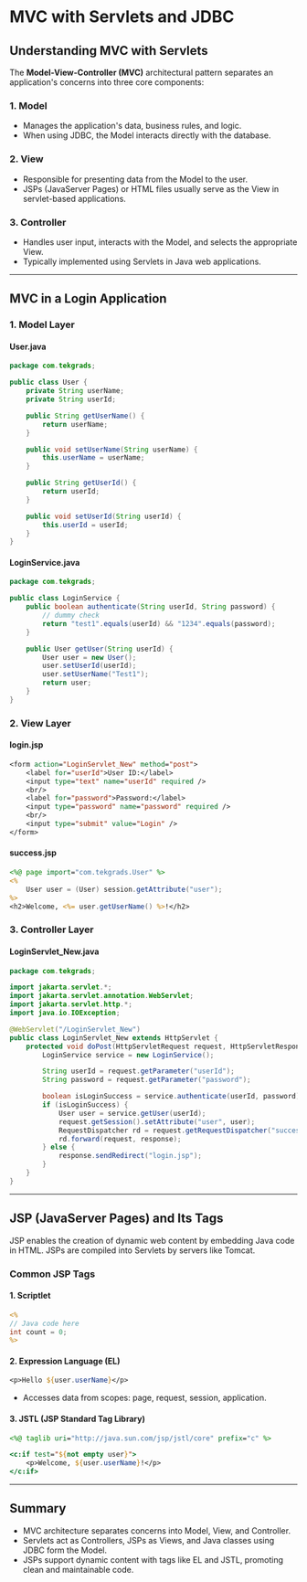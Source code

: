 
# MVC with Servlets and JDBC

## Understanding MVC with Servlets

The **Model-View-Controller (MVC)** architectural pattern separates an application's concerns into three core components:

### 1. Model
- Manages the application's data, business rules, and logic.
- When using JDBC, the Model interacts directly with the database.

### 2. View
- Responsible for presenting data from the Model to the user.
- JSPs (JavaServer Pages) or HTML files usually serve as the View in servlet-based applications.

### 3. Controller
- Handles user input, interacts with the Model, and selects the appropriate View.
- Typically implemented using Servlets in Java web applications.

---

## MVC in a Login Application

### 1. Model Layer

#### User.java
```java
package com.tekgrads;

public class User {
    private String userName;
    private String userId;

    public String getUserName() {
        return userName;
    }

    public void setUserName(String userName) {
        this.userName = userName;
    }

    public String getUserId() {
        return userId;
    }

    public void setUserId(String userId) {
        this.userId = userId;
    }
}
```

#### LoginService.java
```java
package com.tekgrads;

public class LoginService {
    public boolean authenticate(String userId, String password) {
        // dummy check
        return "test1".equals(userId) && "1234".equals(password);
    }

    public User getUser(String userId) {
        User user = new User();
        user.setUserId(userId);
        user.setUserName("Test1");
        return user;
    }
}
```

### 2. View Layer

#### login.jsp
```jsp
<form action="LoginServlet_New" method="post">
    <label for="userId">User ID:</label>
    <input type="text" name="userId" required />
    <br/>
    <label for="password">Password:</label>
    <input type="password" name="password" required />
    <br/>
    <input type="submit" value="Login" />
</form>
```

#### success.jsp
```jsp
<%@ page import="com.tekgrads.User" %>
<%
    User user = (User) session.getAttribute("user");
%>
<h2>Welcome, <%= user.getUserName() %>!</h2>
```

### 3. Controller Layer

#### LoginServlet_New.java
```java
package com.tekgrads;

import jakarta.servlet.*;
import jakarta.servlet.annotation.WebServlet;
import jakarta.servlet.http.*;
import java.io.IOException;

@WebServlet("/LoginServlet_New")
public class LoginServlet_New extends HttpServlet {
    protected void doPost(HttpServletRequest request, HttpServletResponse response) throws ServletException, IOException {
        LoginService service = new LoginService();

        String userId = request.getParameter("userId");
        String password = request.getParameter("password");

        boolean isLoginSuccess = service.authenticate(userId, password);
        if (isLoginSuccess) {
            User user = service.getUser(userId);
            request.getSession().setAttribute("user", user);
            RequestDispatcher rd = request.getRequestDispatcher("success.jsp");
            rd.forward(request, response);
        } else {
            response.sendRedirect("login.jsp");
        }
    }
}
```

---

## JSP (JavaServer Pages) and Its Tags

JSP enables the creation of dynamic web content by embedding Java code in HTML. JSPs are compiled into Servlets by servers like Tomcat.

### Common JSP Tags

#### 1. Scriptlet
```jsp
<%
// Java code here
int count = 0;
%>
```

#### 2. Expression Language (EL)
```jsp
<p>Hello ${user.userName}</p>
```
- Accesses data from scopes: page, request, session, application.

#### 3. JSTL (JSP Standard Tag Library)
```jsp
<%@ taglib uri="http://java.sun.com/jsp/jstl/core" prefix="c" %>

<c:if test="${not empty user}">
    <p>Welcome, ${user.userName}!</p>
</c:if>
```

---

## Summary
- MVC architecture separates concerns into Model, View, and Controller.
- Servlets act as Controllers, JSPs as Views, and Java classes using JDBC form the Model.
- JSPs support dynamic content with tags like EL and JSTL, promoting clean and maintainable code.
